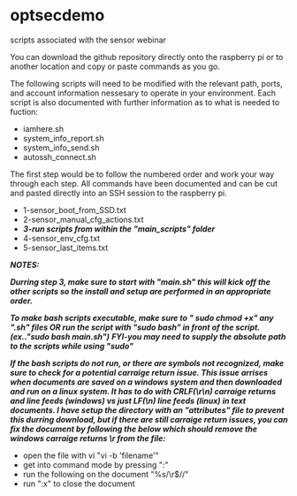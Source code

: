 # optsecdemo
scripts associated with the sensor webinar

You can download the github repository directly onto the raspberry pi or to another location and copy or paste commands as you go.

The following scripts will need to be modified with the relevant path, ports, and account information nessesary to operate in your environment.
Each script is also documented with further information as to what is needed to fuction:
- iamhere.sh
- system_info_report.sh
- system_info_send.sh
- autossh_connect.sh


The first step would be to follow the numbered order and work your way through each step. All commands have been documented and can be cut and pasted directly into an SSH session to the raspberry pi. 
- 1-sensor_boot_from_SSD.txt
- 2-sensor_manual_cfg_actions.txt
- ***3-run scripts from within the "main_scripts" folder***
- 4-sensor_env_cfg.txt
- 5-sensor_last_items.txt

***NOTES:*** 

***Durring step 3, make sure to start with "main.sh" this will kick off the other scripts so the install and setup are performed in an appropriate order.***

***To make bash scripts executable, make sure to " sudo chmod +x" any ".sh" files OR run the script with "sudo bash" in front of the script.(ex.."sudo bash main.sh")***
***FYI-you may need to supply the absolute path to the scripts while using "sudo"***

***If the bash scripts do not run, or there are symbols not recognized, make sure to check for a potential carraige return issue. This issue arrises when documents are saved on a windows system and then downloaded and run on a linux system. It has to do with CRLF(\r\n) carraige returns and line feeds (windows) vs just LF(\n) line feeds (linux) in text documents. I have setup the directory with an "attributes" file to prevent this durring download, but if there are still carraige return issues, you can fix the document by following the below which should remove the windows carraige returns \r from the file:***
- open the file with vi "vi -b 'filename'"
- get into command mode by pressing ":"
- run the following on the document "%s/\r$//"
- run ":x" to close the document

